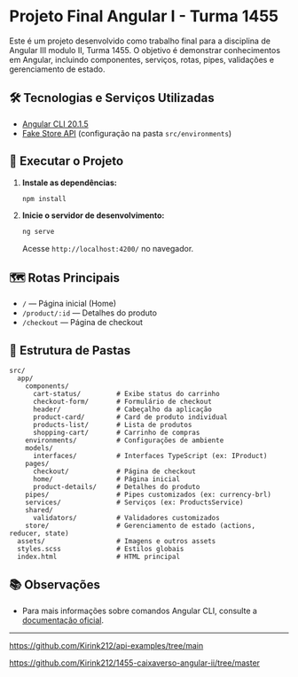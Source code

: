 # Projeto Final Angular I - Turma 1455

Este é um projeto desenvolvido como trabalho final para a disciplina de Angular III modulo II, Turma 1455. O objetivo é demonstrar conhecimentos em Angular, incluindo componentes, serviços, rotas, pipes, validações e gerenciamento de estado.

## 🛠️ Tecnologias e Serviços Utilizadas

- [Angular CLI 20.1.5](https://github.com/angular/angular-cli)
- [Fake Store API](https://fakestoreapi.com) (configuração na pasta `src/environments`)

## 🚀 Executar o Projeto

1. **Instale as dependências:**
   ```bash
   npm install
   ```

2. **Inicie o servidor de desenvolvimento:**
   ```bash
   ng serve
   ```
   Acesse `http://localhost:4200/` no navegador.

## 🗺️ Rotas Principais

- `/` — Página inicial (Home)
- `/product/:id` — Detalhes do produto
- `/checkout` — Página de checkout

## 📁 Estrutura de Pastas

```plaintext
src/
  app/
    components/
      cart-status/         # Exibe status do carrinho
      checkout-form/       # Formulário de checkout
      header/              # Cabeçalho da aplicação
      product-card/        # Card de produto individual
      products-list/       # Lista de produtos
      shopping-cart/       # Carrinho de compras
    environments/          # Configurações de ambiente
    models/
      interfaces/          # Interfaces TypeScript (ex: IProduct)
    pages/
      checkout/            # Página de checkout
      home/                # Página inicial
      product-details/     # Detalhes do produto
    pipes/                 # Pipes customizados (ex: currency-brl)
    services/              # Serviços (ex: ProductsService)
    shared/
      validators/          # Validadores customizados
    store/                 # Gerenciamento de estado (actions, reducer, state)
  assets/                  # Imagens e outros assets
  styles.scss              # Estilos globais
  index.html               # HTML principal
```

## 📚 Observações

- Para mais informações sobre comandos Angular CLI, consulte a [documentação oficial](https://angular.dev/tools/cli).

---


https://github.com/Kirink212/api-examples/tree/main

https://github.com/Kirink212/1455-caixaverso-angular-ii/tree/master
